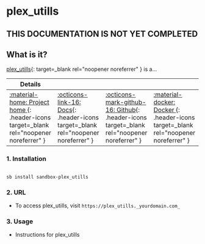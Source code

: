 # plex_utills

## THIS DOCUMENTATION IS NOT YET COMPLETED


## What is it?

[plex_utills](https://github.com/jkirkcaldy/plex-utills){: target=_blank rel="noopener noreferrer" } is a...

| Details     |             |             |             |
|-------------|-------------|-------------|-------------|
| [:material-home: Project home ](https://plex_utills.url){: .header-icons target=_blank rel="noopener noreferrer" } | [:octicons-link-16: Docs](https://plex_utills.docs.url){: .header-icons target=_blank rel="noopener noreferrer" } | [:octicons-mark-github-16: Github](https://github.com/plex_utills/plex_utills){: .header-icons target=_blank rel="noopener noreferrer" } | [:material-docker: Docker ](https://hub.docker.com/r/plex_utills/plex_utills){: .header-icons target=_blank rel="noopener noreferrer" }|

### 1. Installation

``` shell

sb install sandbox-plex_utills

```

### 2. URL

- To access plex_utills, visit `https://plex_utills._yourdomain.com_`

### 3. Usage

- Instructions for plex_utills
